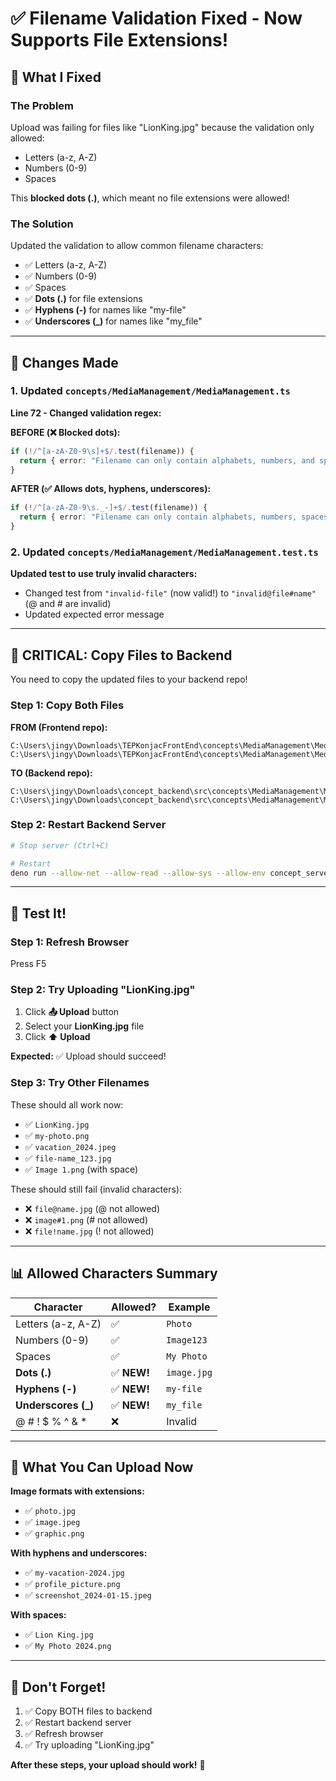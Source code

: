 # ✅ Filename Validation Fixed - Now Supports File Extensions!

## 🎯 What I Fixed

### The Problem
Upload was failing for files like "LionKing.jpg" because the validation only allowed:
- Letters (a-z, A-Z)
- Numbers (0-9)
- Spaces

This **blocked dots (.)**, which meant no file extensions were allowed!

### The Solution
Updated the validation to allow common filename characters:
- ✅ Letters (a-z, A-Z)
- ✅ Numbers (0-9)
- ✅ Spaces
- ✅ **Dots (.)** for file extensions
- ✅ **Hyphens (-)** for names like "my-file"
- ✅ **Underscores (_)** for names like "my_file"

---

## 📝 Changes Made

### 1. Updated `concepts/MediaManagement/MediaManagement.ts`

**Line 72 - Changed validation regex:**

**BEFORE (❌ Blocked dots):**
```typescript
if (!/^[a-zA-Z0-9\s]+$/.test(filename)) {
  return { error: "Filename can only contain alphabets, numbers, and spaces." }
}
```

**AFTER (✅ Allows dots, hyphens, underscores):**
```typescript
if (!/^[a-zA-Z0-9\s._-]+$/.test(filename)) {
  return { error: "Filename can only contain alphabets, numbers, spaces, dots, hyphens, and underscores." }
}
```

### 2. Updated `concepts/MediaManagement/MediaManagement.test.ts`

**Updated test to use truly invalid characters:**
- Changed test from `"invalid-file"` (now valid!) to `"invalid@file#name"` (@ and # are invalid)
- Updated expected error message

---

## 🔄 **CRITICAL: Copy Files to Backend**

You need to copy the updated files to your backend repo!

### Step 1: Copy Both Files

**FROM (Frontend repo):**
```
C:\Users\jingy\Downloads\TEPKonjacFrontEnd\concepts\MediaManagement\MediaManagement.ts
C:\Users\jingy\Downloads\TEPKonjacFrontEnd\concepts\MediaManagement\MediaManagement.test.ts
```

**TO (Backend repo):**
```
C:\Users\jingy\Downloads\concept_backend\src\concepts\MediaManagement\MediaManagement.ts
C:\Users\jingy\Downloads\concept_backend\src\concepts\MediaManagement\MediaManagement.test.ts
```

### Step 2: Restart Backend Server

```bash
# Stop server (Ctrl+C)

# Restart
deno run --allow-net --allow-read --allow-sys --allow-env concept_server_with_cors.ts --port 8000 --baseUrl /api
```

---

## 🧪 Test It!

### Step 1: Refresh Browser
Press F5

### Step 2: Try Uploading "LionKing.jpg"
1. Click **📤 Upload** button
2. Select your **LionKing.jpg** file
3. Click **⬆️ Upload**

**Expected:** ✅ Upload should succeed!

### Step 3: Try Other Filenames
These should all work now:
- ✅ `LionKing.jpg`
- ✅ `my-photo.png`
- ✅ `vacation_2024.jpeg`
- ✅ `file-name_123.jpg`
- ✅ `Image 1.png` (with space)

These should still fail (invalid characters):
- ❌ `file@name.jpg` (@ not allowed)
- ❌ `image#1.png` (# not allowed)
- ❌ `file!name.jpg` (! not allowed)

---

## 📊 Allowed Characters Summary

| Character | Allowed? | Example |
|-----------|----------|---------|
| Letters (a-z, A-Z) | ✅ | `Photo` |
| Numbers (0-9) | ✅ | `Image123` |
| Spaces | ✅ | `My Photo` |
| **Dots (.)** | ✅ **NEW!** | `image.jpg` |
| **Hyphens (-)** | ✅ **NEW!** | `my-file` |
| **Underscores (_)** | ✅ **NEW!** | `my_file` |
| @ # ! $ % ^ & * | ❌ | Invalid |

---

## 🎨 What You Can Upload Now

**Image formats with extensions:**
- ✅ `photo.jpg`
- ✅ `image.jpeg`
- ✅ `graphic.png`

**With hyphens and underscores:**
- ✅ `my-vacation-2024.jpg`
- ✅ `profile_picture.png`
- ✅ `screenshot_2024-01-15.jpeg`

**With spaces:**
- ✅ `Lion King.jpg`
- ✅ `My Photo 2024.png`

---

## 🚨 **Don't Forget!**

1. ✅ Copy BOTH files to backend
2. ✅ Restart backend server
3. ✅ Refresh browser
4. ✅ Try uploading "LionKing.jpg"

**After these steps, your upload should work!** 🎉
